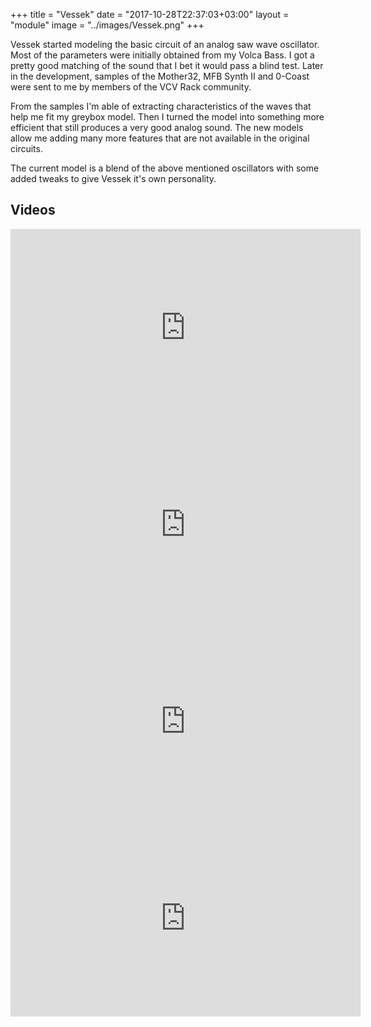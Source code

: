+++
title = "Vessek"
date = "2017-10-28T22:37:03+03:00"
layout = "module"
image = "../images/Vessek.png"
+++

Vessek started modeling the basic circuit of an analog saw wave oscillator. Most of the parameters were initially obtained from my Volca Bass. I got a pretty good matching of the sound that I bet it would pass a blind test. Later in the development, samples of the Mother32, MFB Synth II and 0-Coast were sent to me by members of the VCV Rack community.

From the samples I'm able of extracting characteristics of the waves that help me fit my greybox model. Then I turned the model into something more efficient that still produces a very good analog sound. The new models allow me adding many more features that are not available in the original circuits.

The current model is a blend of the above mentioned oscillators with some added tweaks to give Vessek it's own personality.

## Videos

<iframe width="560" height="315" src="https://www.youtube.com/embed/GPf6u3PLKys" frameborder="0" allowfullscreen></iframe>

<iframe width="560" height="315" src="https://www.youtube.com/embed/FAXCNRXuP1w" frameborder="0" allowfullscreen></iframe>

<iframe width="560" height="315" src="https://www.youtube.com/embed/EvaDTWopD40" frameborder="0" allowfullscreen></iframe>

<iframe width="560" height="315" src="https://www.youtube.com/embed/qtY0TyNwIwQ" frameborder="0" allowfullscreen></iframe>





